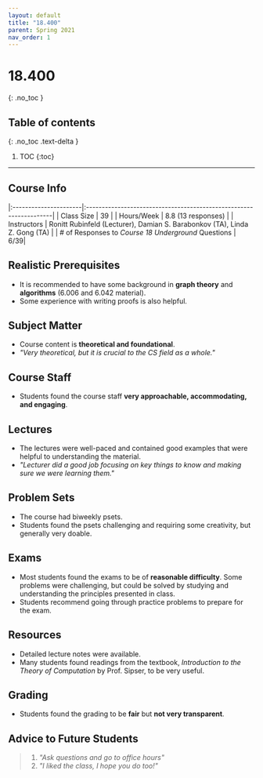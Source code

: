 ```yaml
---
layout: default
title: "18.400"
parent: Spring 2021
nav_order: 1
---
```


# 18.400
{: .no_toc }

## Table of contents
{: .no_toc .text-delta }

1. TOC
   {:toc}

---

## Course Info

|:----------------------|:-------------------------------------------------------------------|
| Class Size | 39 |
| Hours/Week | 8.8 (13 responses) |
| Instructors | Ronitt Rubinfeld (Lecturer), Damian S. Barabonkov (TA), Linda Z. Gong (TA) |
| # of Responses to _Course 18 Underground_ Questions | 6/39|

## Realistic Prerequisites

- It is recommended to have some background in **graph theory** and **algorithms** (6.006 and 6.042 material).
- Some experience with writing proofs is also helpful.

## Subject Matter

- Course content is **theoretical and foundational**.
- _"Very theoretical, but it is crucial to the CS field as a whole."_

## Course Staff

- Students found the course staff **very approachable, accommodating, and engaging**.

## Lectures

- The lectures were well-paced and contained good examples that were helpful to understanding the material.
- _"Lecturer did a good job focusing on key things to know and making sure we were learning them."_

## Problem Sets

- The course had biweekly psets.
- Students found the psets challenging and requiring some creativity, but generally very doable.

## Exams

- Most students found the exams to be of **reasonable difficulty**. Some problems were challenging, but could be solved by studying and understanding the principles presented in class.
- Students recommend going through practice problems to prepare for the exam.

## Resources

- Detailed lecture notes were available.
- Many students found readings from the textbook, _Introduction to the Theory of Computation_ by Prof. Sipser, to be very useful.

## Grading

- Students found the grading to be **fair** but **not very transparent**.

## Advice to Future Students

> 1. _"Ask questions and go to office hours"_
> 2. _"I liked the class, I hope you do too!"_

<!--
## Syllabus

Click [**here**](/assets/files/400_Syllabus_Spring2021.pdf) for a PDF of this course's syllabus. -->
